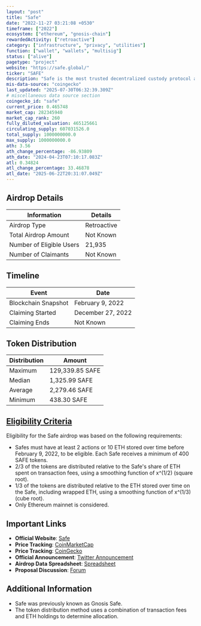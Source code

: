 ```yaml
---
layout: "post"
title: "Safe"
date: "2022-11-27 03:21:08 +0530"
timeframe: ["2022"]
ecosystem: ["ethereum", "gnosis-chain"]
rewardedActivity: ["retroactive"]
category: ["infrastructure", "privacy", "utilities"]
function: ["wallet", "wallets", "multisig"]
status: ["alive"]
pagetype: "project"
website: "https://safe.global/"
ticker: "SAFE"
description: "Safe is the most trusted decentralized custody protocol and collective asset management platform on Ethereum and the EVM."
mis-data-source: "coingecko"
last_updated: "2025-07-30T06:32:39.309Z"
# miscellaneous data source section
coingecko_id: "safe"
current_price: 0.465748
market_cap: 282345940
market_cap_rank: 260
fully_diluted_valuation: 465125661
circulating_supply: 607031526.0
total_supply: 1000000000.0
max_supply: 1000000000.0
ath: 3.56
ath_change_percentage: -86.93809
ath_date: "2024-04-23T07:10:17.083Z"
atl: 0.34824
atl_change_percentage: 33.46878
atl_date: "2025-06-22T20:31:07.049Z"
---
```


## Airdrop Details

| Information              | Details     |
| ------------------------ | ----------- |
| Airdrop Type             | Retroactive |
| Total Airdrop Amount     | Not Known   |
| Number of Eligible Users | 21,935      |
| Number of Claimants      | Not Known   |

## Timeline

| Event               | Date              |
| ------------------- | ----------------- |
| Blockchain Snapshot | February 9, 2022  |
| Claiming Started    | December 27, 2022 |
| Claiming Ends       | Not Known         |

## Token Distribution

| Distribution | Amount          |
| ------------ | --------------- |
| Maximum      | 129,339.85 SAFE |
| Median       | 1,325.99 SAFE   |
| Average      | 2,279.46 SAFE   |
| Minimum      | 438.30 SAFE     |

## [Eligibility Criteria](https://twitter.com/gnosisSafe/status/1491508247966191620)

Eligibility for the Safe airdrop was based on the following requirements:

- Safes must have at least 2 actions or 10 ETH stored over time before February 9, 2022, to be eligible. Each Safe receives a minimum of 400 SAFE tokens.
- 2/3 of the tokens are distributed relative to the Safe's share of ETH spent on transaction fees, using a smoothing function of x^(1/2) (square root).
- 1/3 of the tokens are distributed relative to the ETH stored over time on the Safe, including wrapped ETH, using a smoothing function of x^(1/3) (cube root).
- Only Ethereum mainnet is considered.

## Important Links

- **Official Website**: [Safe](https://safe.global/)
- **Price Tracking**: [CoinMarketCap](https://coinmarketcap.com/currencies/safe1)
- **Price Tracking**: [CoinGecko](https://www.coingecko.com/en/coins/safe1)
- **Official Announcement**: [Twitter Announcement](https://twitter.com/gnosisSafe/status/1491508247966191620)
- **Airdrop Data Spreadsheet**: [Spreadsheet](https://docs.google.com/spreadsheets/d/1kr3OTv44ZW52wJcTTM2axR9jfxT6fiuImWu4xxP9l8U)
- **Proposal Discussion**: [Forum](https://forum.gnosis-safe.io/t/proposal-safe-distribution-for-users/369)

## Additional Information

- Safe was previously known as Gnosis Safe.
- The token distribution method uses a combination of transaction fees and ETH holdings to determine allocation.